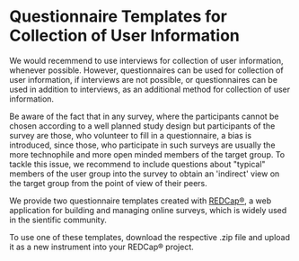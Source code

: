 
# Questionnaire Templates for Collection of User Information

We would recemmend to use interviews for collection of user information, whenever possible. However, questionnaires can be used for collection of user information, if interviews are not possible, or questionnaires can be used in addition to interviews, as an additional method for collection of user information.

Be aware of the fact that in any survey, where the participants cannot be chosen according to a well planned study design but participants of the survey are those, who volunteer to fill in a questionnaire, a bias is introduced, since those, who participate in such surveys are usually the more technophile and more open minded members of the target group. To tackle this issue, we recommend to include questions about "typical" members of the user group into the survey to obtain an 'indirect' view on the target group from the point of view of their peers.

We provide two questionnaire templates created with [REDCap&reg;](https://www.project-redcap.org/), a web application for building and managing online surveys, which is widely used in the sientific community. 

To use one of these templates, download the respective .zip file and upload it as a new instrument into your REDCap&reg;  project.